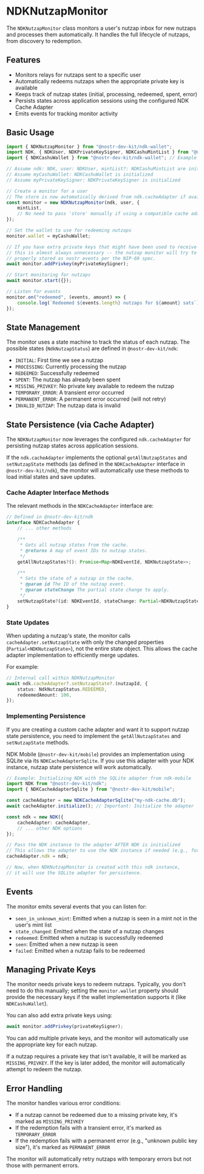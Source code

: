 # NDKNutzapMonitor

The `NDKNutzapMonitor` class monitors a user's nutzap inbox for new nutzaps and processes them automatically. It handles the full lifecycle of nutzaps, from discovery to redemption.

## Features

- Monitors relays for nutzaps sent to a specific user
- Automatically redeems nutzaps when the appropriate private key is available
- Keeps track of nutzap states (initial, processing, redeemed, spent, error)
- Persists states across application sessions using the configured NDK Cache Adapter
- Emits events for tracking monitor activity

## Basic Usage

```typescript
import { NDKNutzapMonitor } from "@nostr-dev-kit/ndk-wallet";
import NDK, { NDKUser, NDKPrivateKeySigner, NDKCashuMintList } from "@nostr-dev-kit/ndk";
import { NDKCashuWallet } from "@nostr-dev-kit/ndk-wallet"; // Example wallet

// Assume ndk: NDK, user: NDKUser, mintList?: NDKCashuMintList are initialized
// Assume myCashuWallet: NDKCashuWallet is initialized
// Assume myPrivateKeySigner: NDKPrivateKeySigner is initialized

// Create a monitor for a user
// The store is now automatically derived from ndk.cacheAdapter if available
const monitor = new NDKNutzapMonitor(ndk, user, {
    mintList,
    // No need to pass 'store' manually if using a compatible cache adapter
});

// Set the wallet to use for redeeming nutzaps
monitor.wallet = myCashuWallet;

// If you have extra private keys that might have been used to receive p2pk-locked keys, you can also add them
// this is almost always unnecessary -- the nutzap monitor will try to do this for you if the private keys are
// properly stored as nostr events per the NIP-60 spec.
await monitor.addPrivkey(myPrivateKeySigner);

// Start monitoring for nutzaps
await monitor.start({});

// Listen for events
monitor.on("redeemed", (events, amount) => {
    console.log(`Redeemed ${events.length} nutzaps for ${amount} sats`);
});
```

## State Management

The monitor uses a state machine to track the status of each nutzap. The possible states (`NdkNutzapStatus`) are defined in `@nostr-dev-kit/ndk`:

- `INITIAL`: First time we see a nutzap
- `PROCESSING`: Currently processing the nutzap
- `REDEEMED`: Successfully redeemed
- `SPENT`: The nutzap has already been spent
- `MISSING_PRIVKEY`: No private key available to redeem the nutzap
- `TEMPORARY_ERROR`: A transient error occurred
- `PERMANENT_ERROR`: A permanent error occurred (will not retry)
- `INVALID_NUTZAP`: The nutzap data is invalid

## State Persistence (via Cache Adapter)

The `NDKNutzapMonitor` now leverages the configured `ndk.cacheAdapter` for persisting nutzap states across application sessions.

If the `ndk.cacheAdapter` implements the optional `getAllNutzapStates` and `setNutzapState` methods (as defined in the `NDKCacheAdapter` interface in `@nostr-dev-kit/ndk`), the monitor will automatically use these methods to load initial states and save updates.

### Cache Adapter Interface Methods

The relevant methods in the `NDKCacheAdapter` interface are:

```typescript
// Defined in @nostr-dev-kit/ndk
interface NDKCacheAdapter {
    // ... other methods

    /**
     * Gets all nutzap states from the cache.
     * @returns A map of event IDs to nutzap states.
     */
    getAllNutzapStates?(): Promise<Map<NDKEventId, NDKNutzapState>>;

    /**
     * Sets the state of a nutzap in the cache.
     * @param id The ID of the nutzap event.
     * @param stateChange The partial state change to apply.
     */
    setNutzapState?(id: NDKEventId, stateChange: Partial<NDKNutzapState>): Promise<void>;
}
```

### State Updates

When updating a nutzap's state, the monitor calls `cacheAdapter.setNutzapState` with only the changed properties (`Partial<NDKNutzapState>`), not the entire state object. This allows the cache adapter implementation to efficiently merge updates.

For example:

```typescript
// Internal call within NDKNutzapMonitor
await ndk.cacheAdapter?.setNutzapState?.(nutzapId, {
    status: NdkNutzapStatus.REDEEMED,
    redeemedAmount: 100,
});
```

### Implementing Persistence

If you are creating a custom cache adapter and want it to support nutzap state persistence, you need to implement the `getAllNutzapStates` and `setNutzapState` methods.

NDK Mobile (`@nostr-dev-kit/mobile`) provides an implementation using SQLite via its `NDKCacheAdapterSqlite`. If you use this adapter with your NDK instance, nutzap state persistence will work automatically.

```typescript
// Example: Initializing NDK with the SQLite adapter from ndk-mobile
import NDK from "@nostr-dev-kit/ndk";
import { NDKCacheAdapterSqlite } from "@nostr-dev-kit/mobile";

const cacheAdapter = new NDKCacheAdapterSqlite("my-ndk-cache.db");
await cacheAdapter.initialize(); // Important: Initialize the adapter

const ndk = new NDK({
    cacheAdapter: cacheAdapter,
    // ... other NDK options
});

// Pass the NDK instance to the adapter AFTER NDK is initialized
// This allows the adapter to use the NDK instance if needed (e.g., for deserializing events)
cacheAdapter.ndk = ndk;

// Now, when NDKNutzapMonitor is created with this ndk instance,
// it will use the SQLite adapter for persistence.
```

## Events

The monitor emits several events that you can listen for:

- `seen_in_unknown_mint`: Emitted when a nutzap is seen in a mint not in the user's mint list
- `state_changed`: Emitted when the state of a nutzap changes
- `redeemed`: Emitted when a nutzap is successfully redeemed
- `seen`: Emitted when a new nutzap is seen
- `failed`: Emitted when a nutzap fails to be redeemed

## Managing Private Keys

The monitor needs private keys to redeem nutzaps. Typically, you don't need to do this manually; setting the `monitor.wallet` property should provide the necessary keys if the wallet implementation supports it (like `NDKCashuWallet`).

You can also add extra private keys using:

```typescript
await monitor.addPrivkey(privateKeySigner);
```

You can add multiple private keys, and the monitor will automatically use the appropriate key for each nutzap.

If a nutzap requires a private key that isn't available, it will be marked as `MISSING_PRIVKEY`. If the key is later added, the monitor will automatically attempt to redeem the nutzap.

## Error Handling

The monitor handles various error conditions:

- If a nutzap cannot be redeemed due to a missing private key, it's marked as `MISSING_PRIVKEY`
- If the redemption fails with a transient error, it's marked as `TEMPORARY_ERROR`
- If the redemption fails with a permanent error (e.g., "unknown public key size"), it's marked as `PERMANENT_ERROR`

The monitor will automatically retry nutzaps with temporary errors but not those with permanent errors.
